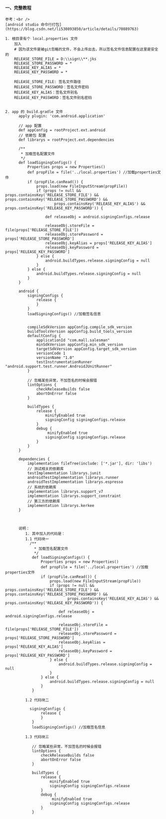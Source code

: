 #### 一、完整教程
    参考：<br />
    [android studio 命令行打包](https://blog.csdn.net/li530893850/article/details/70889763)
    
    1. 根目录有个 local.properties 文件
        加入
        # 因为该文件是被git忽略的文件，不会上传出去，所以签名文件信息配置在这里是安全的
        RELEASE_STORE_FILE = D:\\sign\\**.jks
        RELEASE_STORE_PASSWORD = *
        RELEASE_KEY_ALIAS = *
        RELEASE_KEY_PASSWORD = *
        
        RELEASE_STORE_FILE: 签名文件路径
        RELEASE_STORE_PASSWORD：签名文件密码
        RELEASE_KEY_ALIAS：签名文件别名
        RELEASE_KEY_PASSWORD：签名文件别名密码
        
        
    2. app 的 build.gradle 文件
          apply plugin: 'com.android.application'

          // app 配置
          def appConfig = rootProject.ext.android
          // 依赖包 配置
          def librarys = rootProject.ext.dependencies

          /**
           * 加载签名配置文件
           */
          def loadSigningConfigs() {
              Properties props = new Properties()
              def propFile = file('../local.properties') //加载properties文件
              if (propFile.canRead()) {
                  props.load(new FileInputStream(propFile))
                  if (props != null && props.containsKey('RELEASE_STORE_FILE') && props.containsKey('RELEASE_STORE_PASSWORD') &&
                          props.containsKey('RELEASE_KEY_ALIAS') && props.containsKey('RELEASE_KEY_PASSWORD')) {

                      def releaseObj = android.signingConfigs.release

                      releaseObj.storeFile = file(props['RELEASE_STORE_FILE'])
                      releaseObj.storePassword = props['RELEASE_STORE_PASSWORD']
                      releaseObj.keyAlias = props['RELEASE_KEY_ALIAS']
                      releaseObj.keyPassword = props['RELEASE_KEY_PASSWORD']
                  } else {
                      android.buildTypes.release.signingConfig = null
                  }
              } else {
                  android.buildTypes.release.signingConfig = null
              }
          }

          android {
              signingConfigs {
                  release {
                  }
              }
              loadSigningConfigs() //加载签名信息


              compileSdkVersion appConfig.compile_sdk_version
              buildToolsVersion appConfig.build_tools_version
              defaultConfig {
                  applicationId "com.mall.salesman"
                  minSdkVersion appConfig.min_sdk_version
                  targetSdkVersion appConfig.target_sdk_version
                  versionCode 1
                  versionName "1.0"
                  testInstrumentationRunner "android.support.test.runner.AndroidJUnitRunner"
              }

              // 忽略某些异常，不加签名的时候会报错
              lintOptions {
                  checkReleaseBuilds false
                  abortOnError false
              }

              buildTypes {
                  release {
                      minifyEnabled true
                      signingConfig signingConfigs.release
                  }
                  debug {
                       minifyEnabled true
                      signingConfig signingConfigs.release
                  }
              }
          }

          dependencies {
              implementation fileTree(include: ['*.jar'], dir: 'libs')
              // 测试相关的依赖库
              testImplementation librarys.junit
              androidTestImplementation librarys.runner
              androidTestImplementation librarys.espresso
              // 系统的依赖库
              implementation librarys.support_v7
              implementation librarys.support_constraint
              // 第三方的依赖库
              implementation librarys.kerkee
          }
          
          
          
          说明：
             1. 其中加入的代码是：
             1.1 代码块一
               /**
                 * 加载签名配置文件
                 */
                def loadSigningConfigs() {
                    Properties props = new Properties()
                    def propFile = file('../local.properties') //加载properties文件
                    if (propFile.canRead()) {
                        props.load(new FileInputStream(propFile))
                        if (props != null && props.containsKey('RELEASE_STORE_FILE') && props.containsKey('RELEASE_STORE_PASSWORD') &&
                                props.containsKey('RELEASE_KEY_ALIAS') && props.containsKey('RELEASE_KEY_PASSWORD')) {

                            def releaseObj = android.signingConfigs.release

                            releaseObj.storeFile = file(props['RELEASE_STORE_FILE'])
                            releaseObj.storePassword = props['RELEASE_STORE_PASSWORD']
                            releaseObj.keyAlias = props['RELEASE_KEY_ALIAS']
                            releaseObj.keyPassword = props['RELEASE_KEY_PASSWORD']
                        } else {
                            android.buildTypes.release.signingConfig = null
                        }
                    } else {
                        android.buildTypes.release.signingConfig = null
                    }
                }

             1.2 代码块二

               signingConfigs {
                    release {
                    }
                }
                loadSigningConfigs() //加载签名信息
                
             1.3 代码块三
             
                // 忽略某些异常，不加签名的时候会报错
                lintOptions {
                    checkReleaseBuilds false
                    abortOnError false
                }

                buildTypes {
                    release {
                        minifyEnabled true
                        signingConfig signingConfigs.release
                    }
                    debug {
                         minifyEnabled true
                        signingConfig signingConfigs.release
                    }
                }
             

            
